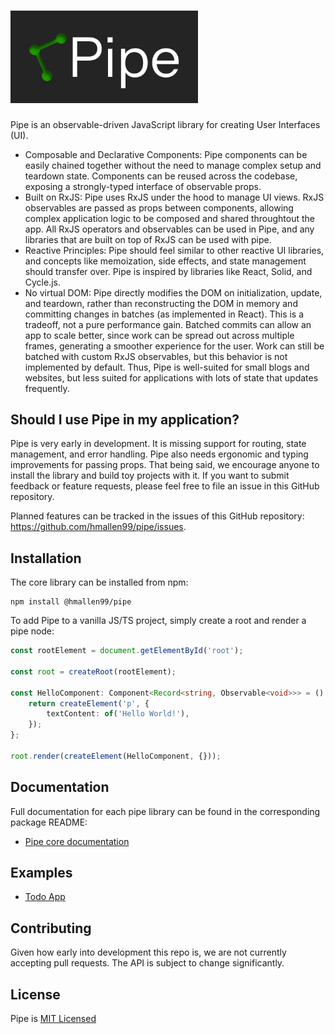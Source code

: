# <img src="PipeLogo.png" alt="Pipe Logo" width="300">

Pipe is an observable-driven JavaScript library for creating User Interfaces (UI).

-   Composable and Declarative Components: Pipe components can be easily chained together without the need to manage complex setup and teardown state. Components can be reused across the codebase, exposing a strongly-typed interface of observable props.
-   Built on RxJS: Pipe uses RxJS under the hood to manage UI views. RxJS observables are passed as props between components, allowing complex application logic to be composed and shared throughtout the app. All RxJS operators and observables can be used in Pipe, and any libraries that are built on top of RxJS can be used with pipe.
-   Reactive Principles: Pipe should feel similar to other reactive UI libraries, and concepts like memoization, side effects, and state management should transfer over. Pipe is inspired by libraries like React, Solid, and Cycle.js.
-   No virtual DOM: Pipe directly modifies the DOM on initialization, update, and teardown, rather than reconstructing the DOM in memory and committing changes in batches (as implemented in React). This is a tradeoff, not a pure performance gain. Batched commits can allow an app to scale better, since work can be spread out across multiple frames, generating a smoother experience for the user. Work can still be batched with custom RxJS observables, but this behavior is not implemented by default. Thus, Pipe is well-suited for small blogs and websites, but less suited for applications with lots of state that updates frequently.

## Should I use Pipe in my application?

Pipe is very early in development. It is missing support for routing, state management, and error handling. Pipe also needs ergonomic and typing improvements for passing props. That being said, we encourage anyone to install the library and build toy projects with it. If you want to submit feedback or feature requests, please feel free to file an issue in this GitHub repository.

Planned features can be tracked in the issues of this GitHub repository: https://github.com/hmallen99/pipe/issues.

## Installation

The core library can be installed from npm:

```
npm install @hmallen99/pipe
```

To add Pipe to a vanilla JS/TS project, simply create a root and render a pipe node:

```ts
const rootElement = document.getElementById('root');

const root = createRoot(rootElement);

const HelloComponent: Component<Record<string, Observable<void>>> = () => {
    return createElement('p', {
        textContent: of('Hello World!'),
    });
};

root.render(createElement(HelloComponent, {}));
```

## Documentation

Full documentation for each pipe library can be found in the corresponding package README:

-   [Pipe core documentation](./packages/pipe/README.md)

## Examples

-   [Todo App](./apps/todo-app/README.md)

## Contributing

Given how early into development this repo is, we are not currently accepting pull requests. The API is subject to change significantly.

## License

Pipe is [MIT Licensed](./LICENSE)

